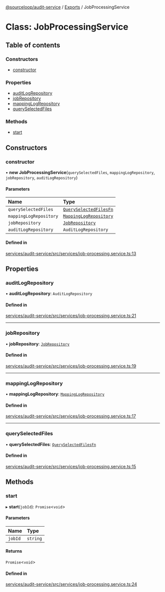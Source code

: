 [@sourceloop/audit-service](../README.md) / [Exports](../modules.md) / JobProcessingService

# Class: JobProcessingService

## Table of contents

### Constructors

- [constructor](JobProcessingService.md#constructor)

### Properties

- [auditLogRepository](JobProcessingService.md#auditlogrepository)
- [jobRepository](JobProcessingService.md#jobrepository)
- [mappingLogRepository](JobProcessingService.md#mappinglogrepository)
- [querySelectedFiles](JobProcessingService.md#queryselectedfiles)

### Methods

- [start](JobProcessingService.md#start)

## Constructors

### constructor

• **new JobProcessingService**(`querySelectedFiles`, `mappingLogRepository`, `jobRepository`, `auditLogRepository`)

#### Parameters

| Name | Type |
| :------ | :------ |
| `querySelectedFiles` | [`QuerySelectedFilesFn`](../modules.md#queryselectedfilesfn) |
| `mappingLogRepository` | [`MappingLogRepository`](MappingLogRepository.md) |
| `jobRepository` | [`JobRepository`](JobRepository.md) |
| `auditLogRepository` | `AuditLogRepository` |

#### Defined in

[services/audit-service/src/services/job-processing.service.ts:13](https://github.com/sourcefuse/loopback4-microservice-catalog/blob/68ec38a2a/services/audit-service/src/services/job-processing.service.ts#L13)

## Properties

### auditLogRepository

• **auditLogRepository**: `AuditLogRepository`

#### Defined in

[services/audit-service/src/services/job-processing.service.ts:21](https://github.com/sourcefuse/loopback4-microservice-catalog/blob/68ec38a2a/services/audit-service/src/services/job-processing.service.ts#L21)

___

### jobRepository

• **jobRepository**: [`JobRepository`](JobRepository.md)

#### Defined in

[services/audit-service/src/services/job-processing.service.ts:19](https://github.com/sourcefuse/loopback4-microservice-catalog/blob/68ec38a2a/services/audit-service/src/services/job-processing.service.ts#L19)

___

### mappingLogRepository

• **mappingLogRepository**: [`MappingLogRepository`](MappingLogRepository.md)

#### Defined in

[services/audit-service/src/services/job-processing.service.ts:17](https://github.com/sourcefuse/loopback4-microservice-catalog/blob/68ec38a2a/services/audit-service/src/services/job-processing.service.ts#L17)

___

### querySelectedFiles

• **querySelectedFiles**: [`QuerySelectedFilesFn`](../modules.md#queryselectedfilesfn)

#### Defined in

[services/audit-service/src/services/job-processing.service.ts:15](https://github.com/sourcefuse/loopback4-microservice-catalog/blob/68ec38a2a/services/audit-service/src/services/job-processing.service.ts#L15)

## Methods

### start

▸ **start**(`jobId`): `Promise`<`void`\>

#### Parameters

| Name | Type |
| :------ | :------ |
| `jobId` | `string` |

#### Returns

`Promise`<`void`\>

#### Defined in

[services/audit-service/src/services/job-processing.service.ts:24](https://github.com/sourcefuse/loopback4-microservice-catalog/blob/68ec38a2a/services/audit-service/src/services/job-processing.service.ts#L24)
